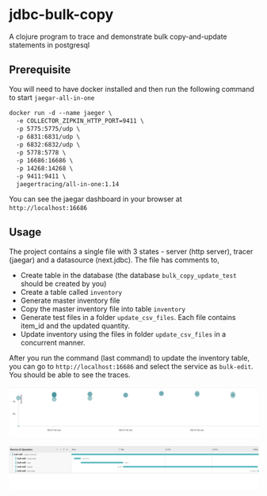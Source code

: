 # jdbc-bulk-copy

A clojure program to trace and demonstrate bulk copy-and-update statements in postgresql

## Prerequisite

You will need to have docker installed and then run the following command to start `jaegar-all-in-one`

```
docker run -d --name jaeger \
  -e COLLECTOR_ZIPKIN_HTTP_PORT=9411 \
  -p 5775:5775/udp \
  -p 6831:6831/udp \
  -p 6832:6832/udp \
  -p 5778:5778 \
  -p 16686:16686 \
  -p 14268:14268 \
  -p 9411:9411 \
  jaegertracing/all-in-one:1.14
```

You can see the jaegar dashboard in your browser at `http://localhost:16686`

## Usage

The project contains a single file with 3 states - server (http server), tracer (jaegar) and a datasource (next.jdbc). The file has comments to,
 - Create table in the database (the database `bulk_copy_update_test` should be created by you)
 - Create a table called `inventory`
 - Generate master inventory file
 - Copy the master inventory file into table `inventory`
 - Generate test files in a folder `update_csv_files`. Each file contains item_id and the updated quantity.
 - Update inventory using the files in folder `update_csv_files` in a concurrent manner.

After you run the command (last command) to update the inventory table, you can go to `http://localhost:16686` and select the service as `bulk-edit`. You should be able to see the traces.

![All traces](readme_resources/all_traces.png)

![Individual trace](readme_resources/individual_trace.png)
 

